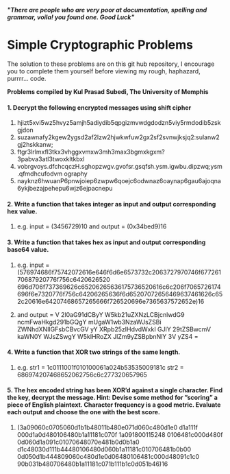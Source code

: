 ***"There are people who are very poor at documentation, spelling and grammar, 
voila! you found one. Good Luck"*** 

Simple Cryptographic Problems 
=========

The solution to these problems are on this git hub repository, I encourage you to complete them yourself before viewing my rough, haphazard, purrrr... code. 

**Problems compiled by Kul Prasad Subedi, The University of Memphis**

#### 1. Decrypt the following encrypted messages using shift cipher 

1.  hjizt5xvi5wz5hvyz5amjh5adiydib5qpgizmvwdgdodzn5viy5rmdodib5zskgjdon 
2. suzawnafy2kgew2ygsd2af2lzw2hjwkwfuw2gx2sf2svnwjksjq2:sulanw2gj2hskkanw; 
3. ftgr3lrlmxfl3tkx3vhggxvmxw3mh3max3bgmxkgxm?3pabva3atl3twoxkltkbxl
4. vobrgvoys.dfchcqczH.sghopzwgv.gvofsr.gsqfsh.ysm.igwbu.dipzwq;ysm.qfmdhcufodvm ography
5. nayknz6hwuanP6pnwjoiep6zwpw6qoejc6odwnaz6oaynap6gau6ajoqna6ykjbezajpehepu6wjz6ejpacnepu 

#### 2.    Write a function that takes integer as input and output corresponding hex value. 
1. e.g. input = (3456729)10 and output = (0x34bed9)16 

#### 3. Write a function that takes hex as input and output corresponding base64 value. 

1. e.g. input = (576974686f75742072616e646f6d6e6573732c2063727970746f67726170687920776f756c6420626520
696d706f737369626c65206265636175736520616c6c206f7065726174696f6e7320776f756c64206265636f6d65207072656469637461626c652c20616e64207468657265666f726520696e7365637572652e)16 

2. and output = V 2l0aG91dCByY W5kb21uZXNzLCBjcnlwdG9 ncmFwaHkgd291bGQgY mUgaW1wb3NzaWJsZSBi ZWNhdXNlIGFsbCBvcGV yY      XRpb25zIHdvdWxkI GJlY 29tZSBwcmV kaWN0Y WJsZSwgY W5kIHRoZX JlZm9yZSBpbnNlY 3V yZS4 = 

#### 4.    Write a function that XOR two strings of the same length. 

1. e.g. str1 = 1c0111001f010100061a024b53535009181c 
     str2 = 686974207468652062756c6c277320657965

#### 5.    The hex encoded string has been XOR’d against a single character. Find the key, decrypt the message. Hint: Devise some method for ”scoring” a piece of English plaintext. Character frequency is a good metric. Evaluate each output and choose the one with the best score. 

1. (3a09060c0705060d1b1b48011b480e071d060c480d1e0 d1a111f 000d1a0d480106480b1a11181c070f 1a091800115248 0106481c000d480f 0d060d1a091c01070648070e481b0d0b1a0 d1c48030d111b44480106480d060b1a11181c010706481b0b00 0d050d1b444809060c480d1e0d06480106481c000d48091c1c0 90b031b480706480b1a11181c071b111b1c0d051b46)16 

